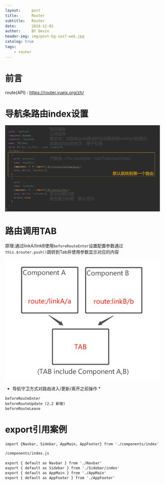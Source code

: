 ```yaml
---
layout:     post
title:      Router
subtitle:   Router
date:       2018-12-01 
author:     BY Devin
header-img: img/post-bg-ios7-web.jpg
catalog: true
tags:
    - router
---
```



# 前言

route(API) : https://router.vuejs.org/zh/

# 导航条路由index设置

![](/img/pubilc/vue-router.png)

# 路由调用TAB

原理:通过linkA/linkB使用`beforeRouteEnter`设置配置参数通过`this.$router.push()`跳转到Tab并使用参数显示对应的内容

![](/img/pubilc/router-tab.png)

* 导航守卫方式对路由进入/更新/离开之前操作 *

```
beforeRouteEnter
beforeRouteUpdate (2.2 新增)
beforeRouteLeave
```
# export引用案例

`import {Navbar, Sidebar, AppMain, AppFooter} from './components/index'`

```
/components/index.js

export { default as Navbar } from './Navbar'
export { default as Sidebar } from './Sidebar/index'
export { default as AppMain } from './AppMain'
export { default as AppFooter } from './AppFooter'
```
